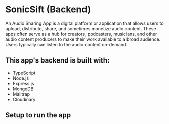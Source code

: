 # SonicSift (Backend)

An Audio Sharing App is a digital platform or application that allows users to upload, distribute, share, and sometimes monetize audio content. These apps often serve as a hub for creators, podcasters, musicians, and other audio content producers to make their work available to a broad audience. Users typically can listen to the audio content on-demand.

## This app's backend is built with:

- TypeScript
- Node.js
- Express.js
- MongoDB
- Mailtrap
- Cloudinary

## Setup to run the app
